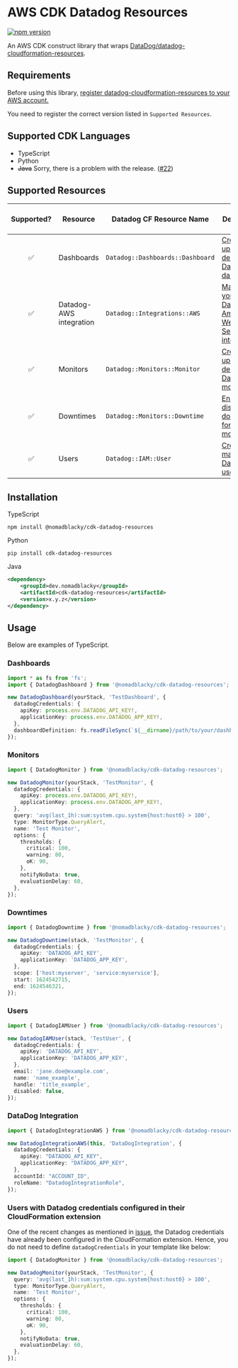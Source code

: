 # AWS CDK Datadog Resources

[![npm version](https://badge.fury.io/js/%40nomadblacky%2Fcdk-datadog-resources.svg)](https://badge.fury.io/js/%40nomadblacky%2Fcdk-datadog-resources)

An AWS CDK construct library that wraps [DataDog/datadog-cloudformation-resources](https://github.com/DataDog/datadog-cloudformation-resources).

## Requirements

Before using this library, [register datadog-cloudformation-resources to your AWS account.](https://github.com/DataDog/datadog-cloudformation-resources#datadog-aws-cloudformation)

You need to register the correct version listed in `Supported Resources`.

## Supported CDK Languages

- TypeScript
- Python
- ~~Java~~ Sorry, there is a problem with the release. ([#22](https://github.com/NomadBlacky/cdk-datadog-resources/issues/22))

## Supported Resources

| Supported? | Resource                | Datadog CF Resource Name         | Description                                              | Datadog CF Version |
|:----------:|-------------------------|----------------------------------|----------------------------------------------------------|--------------------|
|     ✅      | Dashboards              | `Datadog::Dashboards::Dashboard` | [Create, update, and delete Datadog dashboards.][1]      | [1.0.0][7]         |
|     ✅      | Datadog-AWS integration | `Datadog::Integrations::AWS`     | [Manage your Datadog-Amazon Web Service integration.][2] | [1.1.0][10]        |
|     ✅      | Monitors                | `Datadog::Monitors::Monitor`     | [Create, update, and delete Datadog monitors.][3]        | [3.0.0][6]         |
|     ✅      | Downtimes               | `Datadog::Monitors::Downtime`    | [Enable or disable downtimes for your monitors.][4]      | [2.0.0][8]         |
|     ✅      | Users                   | `Datadog::IAM::User`             | [Create and manage Datadog users.][5]                    | [1.2.0][9]         |

[1]: https://github.com/DataDog/datadog-cloudformation-resources/tree/master/datadog-dashboards-dashboard-handler
[2]: https://github.com/DataDog/datadog-cloudformation-resources/tree/master/datadog-integrations-aws-handler
[3]: https://github.com/DataDog/datadog-cloudformation-resources/tree/master/datadog-monitors-monitor-handler
[4]: https://github.com/DataDog/datadog-cloudformation-resources/tree/master/datadog-monitors-downtime-handler
[5]: https://github.com/DataDog/datadog-cloudformation-resources/tree/master/datadog-iam-user-handler
[6]: https://github.com/DataDog/datadog-cloudformation-resources/blob/master/datadog-monitors-monitor-handler/CHANGELOG.md#300--2021-02-16
[7]: https://github.com/DataDog/datadog-cloudformation-resources/blob/master/datadog-dashboards-dashboard-handler/CHANGELOG.md#100--2021-02-16
[8]: https://github.com/DataDog/datadog-cloudformation-resources/blob/master/datadog-monitors-downtime-handler/CHANGELOG.md#200--2021-02-16
[9]: https://github.com/DataDog/datadog-cloudformation-resources/blob/master/datadog-iam-user-handler/CHANGELOG.md#120--2021-02-16
[10]:https://github.com/DataDog/datadog-cloudformation-resources/blob/master/datadog-integrations-aws-handler/CHANGELOG.md#110--2020-08-04

## Installation

TypeScript

```shell
npm install @nomadblacky/cdk-datadog-resources
```

Python

```shell
pip install cdk-datadog-resources
```

Java

```xml
<dependency>
    <groupId>dev.nomadblacky</groupId>
    <artifactId>cdk-datadog-resources</artifactId>
    <version>x.y.z</version>
</dependency>
```

## Usage

Below are examples of TypeScript.

### Dashboards

```typescript
import * as fs from 'fs';
import { DatadogDashboard } from '@nomadblacky/cdk-datadog-resources';

new DatadogDashboard(yourStack, 'TestDashboard', {
  datadogCredentials: {
    apiKey: process.env.DATADOG_API_KEY!,
    applicationKey: process.env.DATADOG_APP_KEY!,
  },
  dashboardDefinition: fs.readFileSync(`${__dirname}/path/to/your/dashboard-definition.json`).toString(),
});
```

### Monitors

```typescript
import { DatadogMonitor } from '@nomadblacky/cdk-datadog-resources';

new DatadogMonitor(yourStack, 'TestMonitor', {
  datadogCredentials: {
    apiKey: process.env.DATADOG_API_KEY!,
    applicationKey: process.env.DATADOG_APP_KEY!,
  },
  query: 'avg(last_1h):sum:system.cpu.system{host:host0} > 100',
  type: MonitorType.QueryAlert,
  name: 'Test Monitor',
  options: {
    thresholds: {
      critical: 100,
      warning: 80,
      oK: 90,
    },
    notifyNoData: true,
    evaluationDelay: 60,
  },
});
```

### Downtimes

```typescript
import { DatadogDowntime } from '@nomadblacky/cdk-datadog-resources';

new DatadogDowntime(stack, 'TestMonitor', {
  datadogCredentials: {
    apiKey: 'DATADOG_API_KEY',
    applicationKey: 'DATADOG_APP_KEY',
  },
  scope: ['host:myserver', 'service:myservice'],
  start: 1624542715,
  end: 1624546321,
});
```

### Users

```typescript
import { DatadogIAMUser } from '@nomadblacky/cdk-datadog-resources';

new DatadogIAMUser(stack, 'TestUser', {
  datadogCredentials: {
    apiKey: 'DATADOG_API_KEY',
    applicationKey: 'DATADOG_APP_KEY',
  },
  email: 'jane.doe@example.com',
  name: 'name_example',
  handle: 'title_example',
  disabled: false,
});
```

### DataDog Integration

```typescript
import { DatadogIntegrationAWS } from '@nomadblacky/cdk-datadog-resources';

new DatadogIntegrationAWS(this, 'DataDogIntegration', {
  datadogCredentials: {
    apiKey: "DATADOG_API_KEY",
    applicationKey: "DATADOG_APP_KEY",
  },
  accountId: "ACCOUNT_ID",
  roleName: "DatadogIntegrationRole",
});
```

### Users with Datadog credentials configured in their CloudFormation extension

One of the recent changes as mentioned in [issue](https://github.com/DataDog/datadog-cloudformation-resources/issues/158), the Datadog credentials have already been configured in the CloudFormation extension. Hence, you do not need to define `datadogCredentials` in your template like below:

```typescript
import { DatadogMonitor } from '@nomadblacky/cdk-datadog-resources';

new DatadogMonitor(yourStack, 'TestMonitor', {
  query: 'avg(last_1h):sum:system.cpu.system{host:host0} > 100',
  type: MonitorType.QueryAlert,
  name: 'Test Monitor',
  options: {
    thresholds: {
      critical: 100,
      warning: 80,
      oK: 90,
    },
    notifyNoData: true,
    evaluationDelay: 60,
  },
});
```
